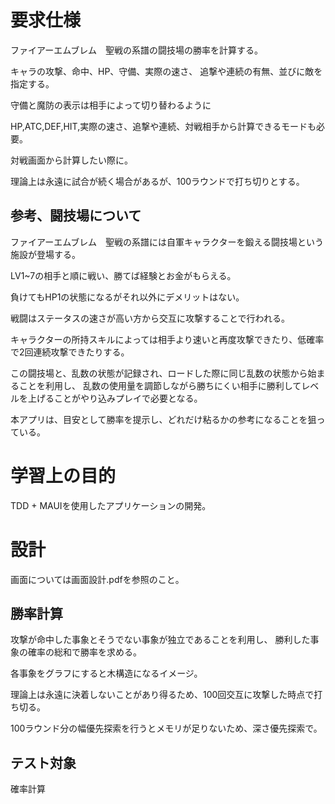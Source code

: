 # 要求仕様
ファイアーエムブレム　聖戦の系譜の闘技場の勝率を計算する。

キャラの攻撃、命中、HP、守備、実際の速さ、
追撃や連続の有無、並びに敵を指定する。

守備と魔防の表示は相手によって切り替わるように

HP,ATC,DEF,HIT,実際の速さ、追撃や連続、対戦相手から計算できるモードも必要。

対戦画面から計算したい際に。

理論上は永遠に試合が続く場合があるが、100ラウンドで打ち切りとする。

## 参考、闘技場について
ファイアーエムブレム　聖戦の系譜には自軍キャラクターを鍛える闘技場という施設が登場する。

LV1~7の相手と順に戦い、勝てば経験とお金がもらえる。

負けてもHP1の状態になるがそれ以外にデメリットはない。

戦闘はステータスの速さが高い方から交互に攻撃することで行われる。

キャラクターの所持スキルによっては相手より速いと再度攻撃できたり、低確率で2回連続攻撃できたりする。

この闘技場と、乱数の状態が記録され、ロードした際に同じ乱数の状態から始まることを利用し、
乱数の使用量を調節しながら勝ちにくい相手に勝利してレベルを上げることがやり込みプレイで必要となる。

本アプリは、目安として勝率を提示し、どれだけ粘るかの参考になることを狙っている。

# 学習上の目的
TDD + MAUIを使用したアプリケーションの開発。

# 設計
画面については画面設計.pdfを参照のこと。

## 勝率計算
攻撃が命中した事象とそうでない事象が独立であることを利用し、
勝利した事象の確率の総和で勝率を求める。

各事象をグラフにすると木構造になるイメージ。

理論上は永遠に決着しないことがあり得るため、100回交互に攻撃した時点で打ち切る。

100ラウンド分の幅優先探索を行うとメモリが足りないため、深さ優先探索で。

## テスト対象
確率計算
